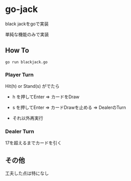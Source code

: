 # go-jack

black jackをgoで実装

単純な機能のみで実装

## How To

```shell script
go run blackjack.go
```

### Player Turn

Hit(h) or Stand(s)
がでたら

- h を押してEnter => カードをDraw

- s を押してEnter => カードDrawを止める => DealerのTurn

- それ以外再実行

### Dealer Turn

17を超えるまでカードを引く

## その他

工夫した点は特になし


